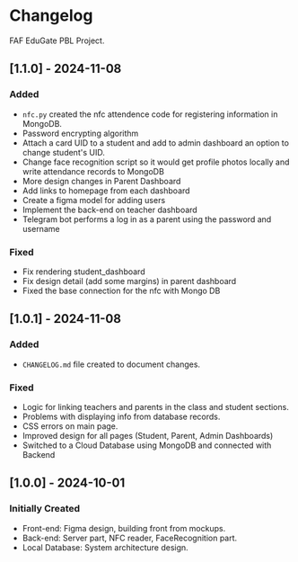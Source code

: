 # Changelog

FAF EduGate PBL Project.

## [1.1.0] - 2024-11-08
### Added
- `nfc.py` created the nfc attendence code for registering information in MongoDB.
- Password encrypting algorithm
- Attach a card UID to a student and add to admin dashboard an option to change student's UID.
- Change face recognition script so it would get profile photos locally and write attendance records to MongoDB
- More design changes in Parent Dashboard
- Add links to homepage from each dashboard
- Create a figma model for adding users
- Implement the back-end on teacher dashboard
- Telegram bot performs a log in as a parent using the password and username
### Fixed
-  Fix rendering student_dashboard
- Fix design detail (add some margins) in parent dashboard
- Fixed the base connection for the nfc with Mongo DB


## [1.0.1] - 2024-11-08
### Added
- `CHANGELOG.md` file created to document changes.

### Fixed
- Logic for linking teachers and parents in the class and student sections.
- Problems with displaying info from database records.
- CSS errors on main page.
- Improved design for all pages (Student, Parent, Admin Dashboards)
- Switched to a Cloud Database using MongoDB and connected with Backend

## [1.0.0] - 2024-10-01
### Initially Created
- Front-end: Figma design, building front from mockups.
- Back-end: Server part, NFC reader, FaceRecognition part.
- Local Database: System architecture design.
